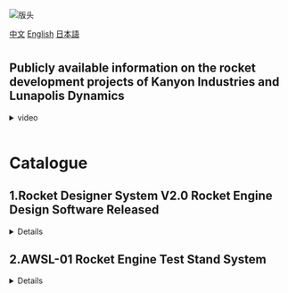 ![版头](https://github.com/Kanyon-industries/Rocket/assets/57067525/6e2cb0eb-2c65-4690-af21-c2a6f7591098)

[中文](README.md "中文") [English](eng-README.md "English") [日本語](jp-README.md "日本語")

#

## Publicly available information on the rocket development projects of Kanyon Industries and Lunapolis Dynamics
<details>
<summary>video</summary>
【RD-01】500N fuming nitric acid-Tonka 250 liquid rocket motor  →  https://www.bilibili.com/video/BV1CW411C7Dg
<br>
【RD-02】2000N liquid oxygen-kerosene liquid rocket motor  →  https://www.bilibili.com/video/BV17J411b7Tz
</details>

<br>

# Catalogue
## 1.Rocket Designer System V2.0 Rocket Engine Design Software Released
<details>
<br>
  
**[Download](https://github.com/Kanyon-industries/Rocket/releases/download/RDS/Rocket.Designer.System.v2.0.exe)**
<br>
### Permanent free access for all amateur rocketeers
<br>
This software was developed by Jude ma and Huangsky. Jude ma passed away in March 2023 and would like to honor his contribution.
<br>
This software is designed for rocket research beginners to provide ansys and other professional software as a lower alternative, the software supports solid | liquid | hybrid of three types of engines integrated calculation function. At the same time has a mechanical analysis, part of the ballistic simulation, combustion velocity analysis, flange calculation and other functions.
<br>

### Solid rocket motor calculations
<br>

![固体火箭](https://github.com/Kanyon-industries/Rocket/assets/57067525/c2335d6c-0698-49b4-8769-c6bfdf08d1f8)

<br>

### Liquid Rocket Engine Calculations
<br>

![液体火箭](https://github.com/Kanyon-industries/Rocket/assets/57067525/504e83a1-7a5b-41b9-a5af-1c1d027cb14c)
![液1](https://github.com/Kanyon-industries/Rocket/assets/57067525/e02f44f5-075d-434b-8181-e12b07ecb59d)
![液2](https://github.com/Kanyon-industries/Rocket/assets/57067525/2e27f5d9-5f39-4771-94a4-266b8ecc698e)


### Hybrid rocket Engine calculations
<br>

![固液混合](https://github.com/Kanyon-industries/Rocket/assets/57067525/269648d0-714f-4ee7-bf35-52a5d058782e)
![固液1](https://github.com/Kanyon-industries/Rocket/assets/57067525/30723908-1b0d-4fb8-bbf5-7678e311a6f1)
![固液2](https://github.com/Kanyon-industries/Rocket/assets/57067525/0bd94fe6-2305-4174-a8bc-ac09cd73d77f)

<br>

### Other consolidated calculations
<br>

![综合计算](https://github.com/Kanyon-industries/Rocket/assets/57067525/bdc33717-64c0-4db2-9ab3-4c8a2a877fe3)
![气瓶计算](https://github.com/Kanyon-industries/Rocket/assets/57067525/2a5ea54a-b231-45a5-b19d-eecd199c0d5d)
![力学分析](https://github.com/Kanyon-industries/Rocket/assets/57067525/5c2346a4-39ca-45c9-a62d-9eed98c891da)
![管质量计算](https://github.com/Kanyon-industries/Rocket/assets/57067525/22551612-345c-4c67-9569-dac34e7a3092)
![法兰计算](https://github.com/Kanyon-industries/Rocket/assets/57067525/2595402b-efed-48fd-9d96-e28cd3addeb0)
![落压计算](https://github.com/Kanyon-industries/Rocket/assets/57067525/a6536367-d322-45ef-b3b7-5ce9f31594dc)
</details>

## 2.AWSL-01 Rocket Engine Test Stand System
<details>
<br>

**[Download](https://github.com/Kanyon-industries/Rocket/releases/download/AWSL/AWSL-01.Rocket.Engine.Test.Stand.System.zip)**
<br>
### Permanent free access for all amateur rocketeers
<br>
This system was developed by CKD and kk.
<br>
The test stand utilizes aluminum profiles and laser-cut Q235 steel plates as a modular foundation, employing transparent polycarbonate panels as explosion-proof shields to effectively prevent experimental accidents from causing harm to personnel and equipment.
<br>
This system is developed based on the STM32 platform and includes features such as pressure acquisition, real-time display, wireless data transmission, data storage, wireless ignition system, and valve control system.
<br>
Ignition, emergency stops, and additional customizable functions can be performed using a remote control with password protection.
<br>
The pressure measurement system achieves a maximum sampling rate of 80Hz and enables real-time storage through a built-in SD card, ensuring the collection of valid data at any point during the experiment.
<br>
The system is powered by two independent power sources. Due to potential interference from servo startup operations, power and IO interface isolation measures have been implemented for the microcontroller.
<br>
The test stand allows for the adjustment of the engine clamping diameter and can accommodate rocket engines with diameters ranging from 40mm to 310mm. The default installation size supports wheel-type pressure sensors with a range of 0-2T. By modifying the baseplate installation dimensions, pressure sensors with different ranges can be easily substituted.
<br>

![1](https://github.com/Kanyon-industries/Rocket/assets/57067525/037ebd3f-e1f6-48c9-9206-14b400a3cc77)
![2](https://github.com/Kanyon-industries/Rocket/assets/57067525/f4cf22fa-ddd7-47ab-adee-99783135b87a)
![3](https://github.com/Kanyon-industries/Rocket/assets/57067525/45f5524e-322d-465b-9bf5-a2dce8dc7c7e)
</details>


